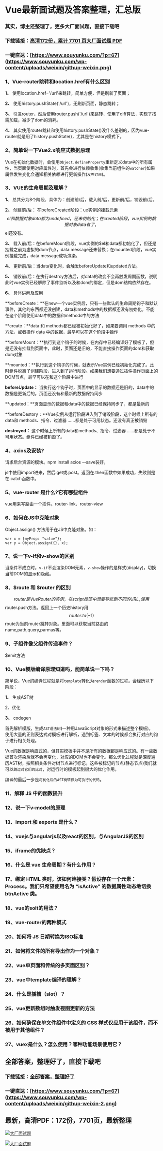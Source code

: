 # Vue最新面试题及答案整理，汇总版

### 其实，博主还整理了，更多大厂面试题，直接下载吧

### 下载链接：[高清172份，累计 7701 页大厂面试题  PDF](https://github.com/souyunku/DevBooks/blob/master/docs/index.md)

### 一键直达：[https://www.souyunku.com/?p=67](https://www.souyunku.com/wp-content/uploads/weixin/githup-weixin.png)



### 1、Vue-router跳转和location.href有什么区别

**1、** 使用location.href='/url'来跳转，简单方便，但是刷新了页面；

**2、** 使用history.pushState('/url')，无刷新页面，静态跳转；

**3、** 引进router，然后使用router.push('/url')来跳转，使用了diff算法，实现了按需加载，减少了dom的消耗。

**4、** 其实使用router跳转和使用history.pushState()没什么差别的，因为vue-router就是用了history.pushState()，尤其是在history模式下。


### 2、简单说一下Vue2.x响应式数据原理

Vue在初始化数据时，会使用`Object.defineProperty`重新定义data中的所有属性，当页面使用对应属性时，首先会进行依赖收集(收集当前组件的`watcher`)如果属性发生变化会通知相关依赖进行更新操作(`发布订阅`)。


### 3、VUE的生命周期及理解？

**1、** 总共分为8个阶段，具体为：创建前/后，载入前/后，更新前/后，销毁前/后。

**2、** 创建前/后： 在beforeCreated阶段：ue实例的挂载元素$$el和数据对象data都为undefined，还未初始化；在created阶段，vue实例的数据对象data有了，$$el还没有。

**3、** 载入前/后：在beforeMount阶段，vue实例的$el和data都初始化了，但还是挂载之前为虚拟的dom节点，data.message还未替换；在mounted阶段，vue实例挂载完成，data.message成功渲染。

**4、** 更新前/后：当data变化时，会触发beforeUpdate和updated方法。

**5、** 销毁前/后：在执行destroy方法后，对data的改变不会再触发周期函数，说明此时vue实例已经解除了事件监听以及和dom的绑定，但是dom结构依然存在。

**6、** 具体讲解及应用

**beforeCreate：**在new一个vue实例后，只有一些默认的生命周期钩子和默认事件，其他的东西都还没创建，data和methods中的数据都还没有初始化。不能在这个阶段使用data中的数据和methods中的方法

**create：**data 和 methods都已经被初始化好了，如果要调用 methods 中的方法，或者操作 data 中的数据，最早可以在这个阶段中操作

**beforeMount：**执行到这个钩子的时候，在内存中已经编译好了模板了，但是还没有挂载到页面中，此时，页面还是旧的，不能直接操作页面的dom和获取dom对象

**mounted：**执行到这个钩子的时候，就表示Vue实例已经初始化完成了。此时组件脱离了创建阶段，进入到了运行阶段。如果我们想要通过插件操作页面上的DOM节点，最早可以在和这个阶段中进行

**beforeUpdate：** 当执行这个钩子时，页面中的显示的数据还是旧的，data中的数据是更新后的，页面还没有和最新的数据保持同步

**updated：**页面显示的数据和data中的数据已经保持同步了，都是最新的

**beforeDestory：**Vue实例从运行阶段进入到了销毁阶段，这个时候上所有的data和 methods、指令、过滤器 ……都是处于可用状态。还没有真正被销毁

**destroyed：** 这个时候上所有的data和methods、指令、过滤器 ……都是处于不可用状态。组件已经被销毁了。


### 4、axios及安装?

请求后台资源的模块。npm install axios --save装好，

js中使用import进来，然后.get或.post。返回在.then函数中如果成功，失败则是在.catch函数中。


### 5、vue-router 是什么?它有哪些组件

vue用来写路由一个插件。router-link、router-view


### 6、如何在JS中克隆对象

Object.assign() 方法用于在JS中克隆对象。如：

```
var x = {myProp: "value"};
var y = Object.assign({}, x);
```


### 7、说一下v-if和v-show的区别

当条件不成立时，`v-if`不会渲染DOM元素，`v-show`操作的是样式(display)，切换当前DOM的显示和隐藏。


### 8、$route 和 $router 的区别

$$router是VueRouter的实例，在script标签中想要导航到不同的URL,使用$$router.push方法。返回上一个历史history用$$router.to(-1)
$$route为当前router跳转对象。里面可以获取当前路由的name,path,query,parmas等。


### 9、子组件像父组件传递事件？

$emit方法


### 10、Vue模版编译原理知道吗，能简单说一下吗？

简单说，Vue的编译过程就是将`template`转化为`render`函数的过程。会经历以下阶段：

**1、** 生成AST树

2、优化

**3、** codegen

首先解析模版，生成`AST语法树`(一种用JavaScript对象的形式来描述整个模板)。 使用大量的正则表达式对模板进行解析，遇到标签、文本的时候都会执行对应的钩子进行相关处理。

Vue的数据是响应式的，但其实模板中并不是所有的数据都是响应式的。有一些数据首次渲染后就不会再变化，对应的DOM也不会变化。那么优化过程就是深度遍历AST树，按照相关条件对树节点进行标记。这些被标记的节点(静态节点)我们就可以`跳过对它们的比对`，对运行时的模板起到很大的优化作用。

编译的最后一步是`将优化后的AST树转换为可执行的代码`。


### 11、解释 JS 中的函数提升
### 12、说一下v-model的原理
### 13、import 和 exports 是什么？
### 14、vuejs与angularjs以及react的区别，与AngularJS的区别
### 15、iframe的优缺点？
### 16、什么是 vue 生命周期？有什么作用？
### 17、绑定 HTML 类时，该如何连接类？假设存在一个元素：Process。我们只希望使用名为 “isActive” 的数据属性动态地切换 btnActive 类。
### 18、vue的solt的用法？
### 19、vue-router的两种模式
### 20、如何将 JS 日期转换为ISO标准
### 21、如何将文件的所有导出作为一个对象？
### 22、vue单页面和传统的多页面区别？
### 23、vue中template编译的理解？
### 24、什么是插槽（slot）？
### 25、vue更新数组时触发视图更新的方法
### 26、如何确保在单文件组件中定义的 CSS 样式仅应用于该组件，而不被用于其他组件？
### 27、vuex是什么？怎么使用？哪种功能场景使用它？




## 全部答案，整理好了，直接下载吧

### 下载链接：[全部答案，整理好了](https://www.souyunku.com/wp-content/uploads/weixin/githup-weixin-2.png)

### 一键直达：[https://www.souyunku.com/?p=67](https://www.souyunku.com/wp-content/uploads/weixin/githup-weixin-2.png)


## 最新，高清PDF：172份，7701页，最新整理

[![大厂面试题](https://www.souyunku.com/wp-content/uploads/weixin/mst.png "架构师专栏")](https://www.souyunku.com/wp-content/uploads/weixin/githup-weixin.png "架构师专栏")

[![大厂面试题](https://www.souyunku.com/wp-content/uploads/weixin/githup-weixin.png "架构师专栏")](https://www.souyunku.com/wp-content/uploads/weixin/githup-weixin.png "架构师专栏")
